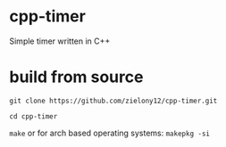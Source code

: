 # cpp-timer
Simple timer written in C++
# build from source
`git clone https://github.com/zielony12/cpp-timer.git`

`cd cpp-timer`

`make`
or for arch based operating systems: `makepkg -si`

